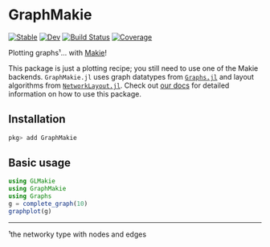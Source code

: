 # GraphMakie

[![Stable](https://img.shields.io/badge/docs-stable-blue.svg)](http://graph.makie.org/stable)
[![Dev](https://img.shields.io/badge/docs-dev-blue.svg)](http://graph.makie.org/dev/)
[![Build Status](https://github.com/MakieOrg/GraphMakie.jl/workflows/CI/badge.svg)](https://github.com/MakieOrg/GraphMakie.jl/actions)
[![Coverage](https://codecov.io/gh/MakieOrg/GraphMakie.jl/branch/master/graph/badge.svg)](https://codecov.io/gh/MakieOrg/GraphMakie.jl)

Plotting graphs¹... with [Makie](https://github.com/MakieOrg/Makie.jl)!

This package is just a plotting recipe; you still need to use one of the Makie backends. `GraphMakie.jl` uses graph datatypes from [`Graphs.jl`](https://github.com/JuliaGraphs/Graphs.jl) and layout algorithms from [`NetworkLayout.jl`](https://github.com/JuliaGraphs/NetworkLayout.jl). Check out [our docs](http://graph.makie.org/stable) for detailed information on how to use this package.

## Installation
``` julia
pkg> add GraphMakie
```

## Basic usage
```julia
using GLMakie
using GraphMakie
using Graphs
g = complete_graph(10)
graphplot(g)
```

----------------------------
¹the networky type with nodes and edges
